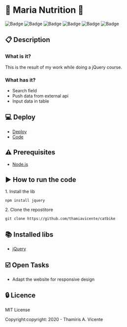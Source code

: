 # :green_apple: Maria Nutrition :green_apple:

![Badge](https://img.shields.io/static/v1?label=Status&message=Conclued&color=brigthgreen&style=flat)
![Badge](https://img.shields.io/static/v1?label=Licence&message=MIT&color=blueviolet&style=flat)
![Badge](https://img.shields.io/static/v1?label=Language&message=HTML_5&color=red&style=flat)
![Badge](https://img.shields.io/static/v1?label=Language&message=CSS_3&color=orange&style=flat)
![Badge](https://img.shields.io/static/v1?label=Language&message=JavaScript&color=yellow&style=flat&)
![Badge](https://img.shields.io/static/v1?label=Language&message=jQuery&color=3383FF&style=flat)

## :clipboard: Description
### What is it?
<p>This is the result of my work while doing a jQuery course.</p>

### What has it?
- Search field
- Push data from external api
- Input data in table

## :computer: Deploy
- [Deploy](https://thamiavicente.github.io/maria-nutrition/)
- [Code](https://github.com/thamiavicente/maria-nutrition)

## :warning: Prerequisites
- [Node.js](https://nodejs.org/en/)

## :arrow_forward: How to run the code
<p>1. Install the lib</p>

```
npm install jquery
```

<p> 2. Clone the repostitore</p>

```
git clone https://github.com/thamiavicente/catbike
```

## :books: Installed libs
- [jQuery](https://jquery.com/)

## :ballot_box_with_check: Open Tasks

- Adapt the website for responsive design

## :lock: Licence
<p>MIT License</p>
<p>Copyright:copyright: 2020 - Thamiris A. Vicente</p>
